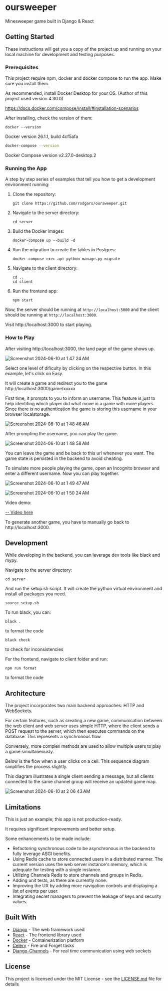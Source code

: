 # oursweeper

Minesweeper game built in Django & React

## Getting Started

These instructions will get you a copy of the project up and running on your local machine for development and testing purposes.

### Prerequisites

This project require npm, docker and docker compose to run the app. Make sure you install them.

As recommended, install Docker Desktop for your OS. (Author of this project used version 4.30.0)

https://docs.docker.com/compose/install/#installation-scenarios

After installing, check the version of them:

```
docker --version
```

Docker version 26.1.1, build 4cf5afa

```bash
docker-compose --version
```

Docker Compose version v2.27.0-desktop.2

### Running the App

A step by step series of examples that tell you how to get a development environment running:

1. Clone the repository:

   ```
   git clone https://github.com/rodgars/oursweeper.git
   ```

2. Navigate to the server directory:

   ```
   cd server
   ```

3. Build the Docker images:

   ```
   docker-compose up --build -d
   ```

4. Run the migration to create the tables in Postgres:

   ```
   docker-compose exec api python manage.py migrate
   ```

5. Navigate to the client directory:

   ```
   cd ..
   cd client
   ```

6. Run the frontend app:

   ```
   npm start
   ```

Now, the server should be running at `http://localhost:5000` and the client should be running at `http://localhost:3000`.

Visit http://localhost:3000 to start playing.

### How to Play

After visiting http://localhost:3000, the land page of the game shows up.

![Screenshot 2024-06-10 at 1 47 24 AM](https://github.com/rodgars/oursweeper/assets/20528688/f59f1f5f-339f-4b77-a0ce-12e96b349c3c)

Select one level of dificulty by clicking on the respective button. In this example, let's click on Easy.

It will create a game and redirect you to the game http://localhost:3000/game/xxxxx

First time, it prompts to you to inform an username. This feature is just to help identifing which player did what move in a game with more players. Since there is no authentication the game is storing this username in your browser localstorage.

![Screenshot 2024-06-10 at 1 48 46 AM](https://github.com/rodgars/oursweeper/assets/20528688/1a697cea-c709-458a-8b5f-6f7b567bf63b)

After prompting the username, you can play the game.

![Screenshot 2024-06-10 at 1 48 58 AM](https://github.com/rodgars/oursweeper/assets/20528688/02cba52b-e53c-41fa-9f82-5d100af8c981)

You can leave the game and be back to this url whenever you want. The game state is persisted in the backend to avoid cheating.

To simulate more people playing the game, open an Incognito browser and enter a different username. Now you can play together.

![Screenshot 2024-06-10 at 1 49 47 AM](https://github.com/rodgars/oursweeper/assets/20528688/ccf93592-b598-46bb-88ff-c1e8897dadaf)

![Screenshot 2024-06-10 at 1 50 24 AM](https://github.com/rodgars/oursweeper/assets/20528688/fff6fcb0-815b-46b6-ac52-8f1b1be9b777)

Video demo:

[-- Video here](https://github.com/rodgars/oursweeper/assets/20528688/a2101fc1-d16c-453d-97cb-d5c5111a143a)

To generate another game, you have to manually go back to http://localhost:3000.

## Development

While developing in the backend, you can leverage dev tools like black and mypy.

Navigate to the server directory:

```
cd server
```

And run the setup.sh script. It will create the python virtual environment and install all packages you need.

```
source setup.sh
```

To run black, you can:

```
black .
```

to format the code

```
black check
```

to check for inconsistencies

For the frontend, navigate to client folder and run:

```
npm run format
```

to format the code

## Architecture

The project incorporates two main backend approaches: HTTP and WebSockets.

For certain features, such as creating a new game, communication between the web client and web server uses simple HTTP, where the client sends a POST request to the server, which then executes commands on the database. This represents a synchronous flow.

Conversely, more complex methods are used to allow multiple users to play a game simultaneously.

Below is the flow when a user clicks on a cell. This sequence diagram simplifies the process slightly.

This diagram illustrates a single client sending a message, but all clients connected to the same channel group will receive an updated game map.

![Screenshot 2024-06-10 at 2 06 43 AM](https://github.com/rodgars/oursweeper/assets/20528688/6b92112e-3d41-4bf7-9a08-ac07ae5d51d6)


## Limitations

This is just an example; this app is not production-ready.

It requires significant improvements and better setup.

Some enhancements to be made include:

- Refactoring synchronous code to be asynchronous in the backend to fully leverage ASGI benefits.
- Using Redis cache to store connected users in a distributed manner. The current version uses the web server instance's memory, which is adequate for testing with a single instance.
- Utilizing Channels Redis to store channels and groups in Redis.
- Adding unit tests, as there are currently none.
- Improving the UX by adding more navigation controls and displaying a list of events per user.
- Integrating secret managers to prevent the leakage of keys and security values.

## Built With

- [Django](https://www.djangoproject.com/) - The web framework used
- [React](https://reactjs.org/) - The frontend library used
- [Docker](https://www.docker.com/) - Containerization platform
- [Celery](https://docs.celeryq.dev/en/stable/django/index.html) - Fire and Forget tasks
- [Django-Channels](https://channels.readthedocs.io/en/latest/installation.html) - For real time communication using web sockets

## License

This project is licensed under the MIT License - see the [LICENSE.md](LICENSE.md) file for details
